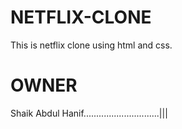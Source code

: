 # NETFLIX-CLONE
This is netflix clone using html and css.
# OWNER
Shaik Abdul Hanif..............................|||
